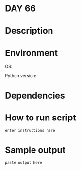 
# DAY 66

# Description

# Environment
OS:

Python version:

# Dependencies

# How to run script
```
enter instructions here
```

# Sample output
```
paste output here
```
